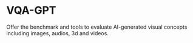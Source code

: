 # VQA-GPT
Offer the benchmark and tools to evaluate AI-generated visual concepts including images, audios, 3d and videos.
